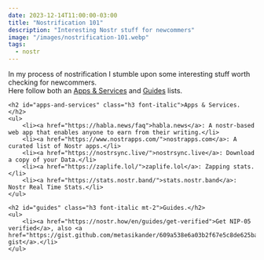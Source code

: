 ```yaml
---
date: 2023-12-14T11:00:00-03:00
title: "Nostrification 101"
description: "Interesting Nostr stuff for newcommers"
image: "/images/nostrification-101.webp"
tags:
  - nostr
---
```


<div class="wrapper mt-2">
    <p>
        In my process of nostrification I stumble upon some interesting stuff worth checking for newcommers.
        <br>Here follow both an <a href="#apps-and-services">Apps & Services</a> and <a href="#guides">Guides</a> lists.
    </p>       

    <h2 id="apps-and-services" class="h3 font-italic">Apps & Services.</h2>
    <ul>
        <li><a href="https://habla.news/faq">habla.news</a>: A nostr-based web app that enables anyone to earn from their writing.</li>
        <li><a href="https://www.nostrapps.com/">nostrapps.com</a>: A curated list of Nostr apps.</li>
        <li><a href="https://nostrsync.live/">nostrsync.live</a>: Download a copy of your Data.</li>
        <li><a href="https://zaplife.lol/">zaplife.lol</a>: Zapping stats.</li>
        <li><a href="https://stats.nostr.band/">stats.nostr.band</a>: Nostr Real Time Stats.</li>
    </ul>
    
    <h2 id="guides" class="h3 font-italic mt-2">Guides.</h2>
    <ul>
        <li><a href="https://nostr.how/en/guides/get-verified">Get NIP-05 verified</a>, also <a href="https://gist.github.com/metasikander/609a538e6a03b2f67e5c8de625baed3e">this gist</a>.</li>
    </ul>

</div>
